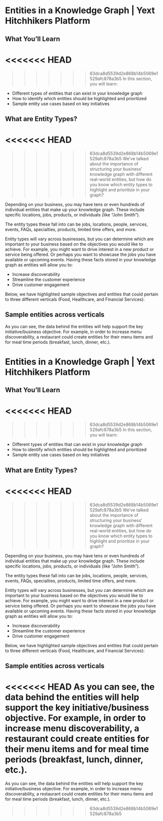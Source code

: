 # Entities in a Knowledge Graph | Yext Hitchhikers Platform

## What You’ll Learn

# <<<<<<< HEAD

> > > > > > > 63dca8d5539d2e868b14b5069e1529afc878a3b5
> > > > > > > In this section, you will learn:

- Different types of entities that can exist in your knowledge graph
- How to identify which entities should be highlighted and prioritized
- Sample entity use cases based on key initiatives

## What are Entity Types?

# <<<<<<< HEAD

> > > > > > > 63dca8d5539d2e868b14b5069e1529afc878a3b5
> > > > > > > We’ve talked about the importance of structuring your business’ knowledge graph with different real-world entities, but how do you know which entity types to highlight and prioritize in your graph?

Depending on your business, you may have tens or even hundreds of individual entities that make up your knowledge graph. These include specific locations, jobs, products, or individuals (like “John Smith”).

The entity types these fall into can be jobs, locations, people, services, events, FAQs, specialties, products, limited time offers, and more.

Entity types will vary across businesses, but you can determine which are important to your business based on the objectives you would like to achieve. For example, you might want to drive interest in a new product or service being offered. Or perhaps you want to showcase the jobs you have available or upcoming events. Having these facts stored in your knowledge graph as entities will allow you to:

- Increase discoverability
- Streamline the customer experience
- Drive customer engagement

Below, we have highlighted sample objectives and entities that could pertain to three different verticals (Food, Healthcare, and Financial Services):

## Sample entities across verticals

As you can see, the data behind the entities will help support the key initiative/business objective. For example, in order to increase menu discoverability, a restaurant could create entities for their menu items and for meal time periods (breakfast, lunch, dinner, etc.).

# Entities in a Knowledge Graph | Yext Hitchhikers Platform

## What You’ll Learn

# <<<<<<< HEAD

> > > > > > > 63dca8d5539d2e868b14b5069e1529afc878a3b5
> > > > > > > In this section, you will learn:

- Different types of entities that can exist in your knowledge graph
- How to identify which entities should be highlighted and prioritized
- Sample entity use cases based on key initiatives

## What are Entity Types?

# <<<<<<< HEAD

> > > > > > > 63dca8d5539d2e868b14b5069e1529afc878a3b5
> > > > > > > We’ve talked about the importance of structuring your business’ knowledge graph with different real-world entities, but how do you know which entity types to highlight and prioritize in your graph?

Depending on your business, you may have tens or even hundreds of individual entities that make up your knowledge graph. These include specific locations, jobs, products, or individuals (like “John Smith”).

The entity types these fall into can be jobs, locations, people, services, events, FAQs, specialties, products, limited time offers, and more.

Entity types will vary across businesses, but you can determine which are important to your business based on the objectives you would like to achieve. For example, you might want to drive interest in a new product or service being offered. Or perhaps you want to showcase the jobs you have available or upcoming events. Having these facts stored in your knowledge graph as entities will allow you to:

- Increase discoverability
- Streamline the customer experience
- Drive customer engagement

Below, we have highlighted sample objectives and entities that could pertain to three different verticals (Food, Healthcare, and Financial Services):

## Sample entities across verticals

<<<<<<< HEAD
As you can see, the data behind the entities will help support the key initiative/business objective. For example, in order to increase menu discoverability, a restaurant could create entities for their menu items and for meal time periods (breakfast, lunch, dinner, etc.).
=======
As you can see, the data behind the entities will help support the key initiative/business objective. For example, in order to increase menu discoverability, a restaurant could create entities for their menu items and for meal time periods (breakfast, lunch, dinner, etc.).

> > > > > > > 63dca8d5539d2e868b14b5069e1529afc878a3b5
